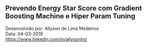 ## Prevendo Energy Star Score com Gradient Boosting Machine e Hiper Param Tuning


Desenvolvido por: Allyson de Lima Medeiros    
Data: 04-03-2019    
https://www.linkedin.com/in/allysonlm/    
